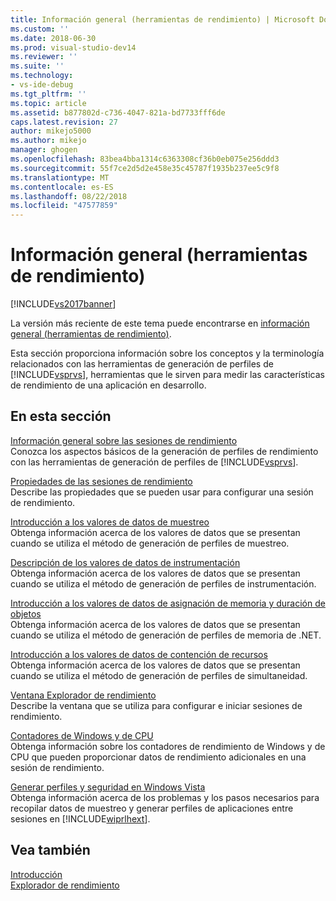 ```yaml
---
title: Información general (herramientas de rendimiento) | Microsoft Docs
ms.custom: ''
ms.date: 2018-06-30
ms.prod: visual-studio-dev14
ms.reviewer: ''
ms.suite: ''
ms.technology:
- vs-ide-debug
ms.tgt_pltfrm: ''
ms.topic: article
ms.assetid: b877802d-c736-4047-821a-bd7733fff6de
caps.latest.revision: 27
author: mikejo5000
ms.author: mikejo
manager: ghogen
ms.openlocfilehash: 83bea4bba1314c6363308cf36b0eb075e256ddd3
ms.sourcegitcommit: 55f7ce2d5d2e458e35c45787f1935b237ee5c9f8
ms.translationtype: MT
ms.contentlocale: es-ES
ms.lasthandoff: 08/22/2018
ms.locfileid: "47577859"
---
```

# <a name="overviews-performance-tools"></a>Información general (herramientas de rendimiento)
[!INCLUDE[vs2017banner](../includes/vs2017banner.md)]

La versión más reciente de este tema puede encontrarse en [información general (herramientas de rendimiento)](https://docs.microsoft.com/visualstudio/profiling/overviews-performance-tools).  
  
Esta sección proporciona información sobre los conceptos y la terminología relacionados con las herramientas de generación de perfiles de [!INCLUDE[vsprvs](../includes/vsprvs-md.md)], herramientas que le sirven para medir las características de rendimiento de una aplicación en desarrollo.  
  
## <a name="in-this-section"></a>En esta sección  
 [Información general sobre las sesiones de rendimiento](../profiling/performance-session-overview.md)  
 Conozca los aspectos básicos de la generación de perfiles de rendimiento con las herramientas de generación de perfiles de [!INCLUDE[vsprvs](../includes/vsprvs-md.md)].  
  
 [Propiedades de las sesiones de rendimiento](../profiling/performance-session-properties.md)  
 Describe las propiedades que se pueden usar para configurar una sesión de rendimiento.  
  
 [Introducción a los valores de datos de muestreo](../profiling/understanding-sampling-data-values.md)  
 Obtenga información acerca de los valores de datos que se presentan cuando se utiliza el método de generación de perfiles de muestreo.  
  
 [Descripción de los valores de datos de instrumentación](../profiling/understanding-instrumentation-data-values.md)  
 Obtenga información acerca de los valores de datos que se presentan cuando se utiliza el método de generación de perfiles de instrumentación.  
  
 [Introducción a los valores de datos de asignación de memoria y duración de objetos](../profiling/understanding-memory-allocation-and-object-lifetime-data-values.md)  
 Obtenga información acerca de los valores de datos que se presentan cuando se utiliza el método de generación de perfiles de memoria de .NET.  
  
 [Introducción a los valores de datos de contención de recursos](../profiling/understanding-resource-contention-data-values.md)  
 Obtenga información acerca de los valores de datos que se presentan cuando se utiliza el método de generación de perfiles de simultaneidad.  
  
 [Ventana Explorador de rendimiento](../profiling/performance-explorer-window.md)  
 Describe la ventana que se utiliza para configurar e iniciar sesiones de rendimiento.  
  
 [Contadores de Windows y de CPU](../profiling/cpu-and-windows-counters.md)  
 Obtenga información sobre los contadores de rendimiento de Windows y de CPU que pueden proporcionar datos de rendimiento adicionales en una sesión de rendimiento.  
  
 [Generar perfiles y seguridad en Windows Vista](../profiling/profiling-and-windows-vista-security.md)  
 Obtenga información acerca de los problemas y los pasos necesarios para recopilar datos de muestreo y generar perfiles de aplicaciones entre sesiones en [!INCLUDE[wiprlhext](../includes/wiprlhext-md.md)].  
  
## <a name="see-also"></a>Vea también  
 [Introducción](../profiling/getting-started-with-performance-tools.md)   
 [Explorador de rendimiento](../profiling/performance-explorer.md)



